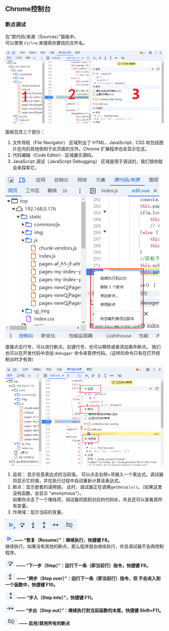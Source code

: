 

## Chrome控制台

### 断点调试

在“原代码/来源（Sources）”面板中。  
可以使用 `Ctrl+o` 来搜索你要找的文件名。  

![img](./img/Chrome/11.png)

面板包含三个部分：  

1. 文件导航（File Navigator） 区域列出了 HTML、JavaScript、CSS 和包括图片在内的其他依附于此页面的文件。Chrome 扩展程序也会显示在这。
2. 代码编辑（Code Editor） 区域展示源码。
3. JavaScript 调试（JavaScript Debugging） 区域是用于调试的，我们很快就会来探索它。

![img](./img/Chrome/22.png)

直接点击行号，可以进行断点。右键行号，也可以移除或者添加条件断点。
我们也可以在开发代码中添加 `debugger` 命令来暂停代码。（这样的命令只有在打开控制台时才有效）


![img](./img/Chrome/33.png)

1. 监视： 显示任意表达式的当前值。
    可以点击右侧+号输入一个表达式。调试器将显示它的值，并在执行过程中自动重新计算该表达式。
2. 断点：显示嵌套的调用链。
    此时，调试器正在调用`getDetails()`。（如果这里没有函数，会显示 “anonymous”）。  
    如果你点击了一个堆栈项，调试器将跳到对应的代码处，并且还可以查看其所有变量。
3. 作用域：显示当前的变量。

![img](./img/Chrome/44.png)



 ![img](./img/Chrome/1icon.png) **—— “恢复（Resume）”：继续执行，快捷键 F8。**  
 继续执行。如果没有其他的断点，那么程序就会继续执行，并且调试器不会再控制程序。

 ![img](./img/Chrome/2icon.png) **—— “下一步（Step）”：运行下一条（即当前行）指令，快捷键 F9。**

 ![img](./img/Chrome/3icon.png) **—— “跨步（Step over）”：运行下一条（即当前行）指令，但 不会进入到一个函数中，快捷键 F10。**

 ![img](./img/Chrome/4icon.png) **—— “步入（Step into）”，快捷键 F11。**

 ![img](./img/Chrome/5icon.png) **—— “步出（Step out）”：继续执行到当前函数的末尾，快捷键 Shift+F11。**

 ![img](./img/Chrome/6icon.png) **—— 启用/禁用所有的断点**
